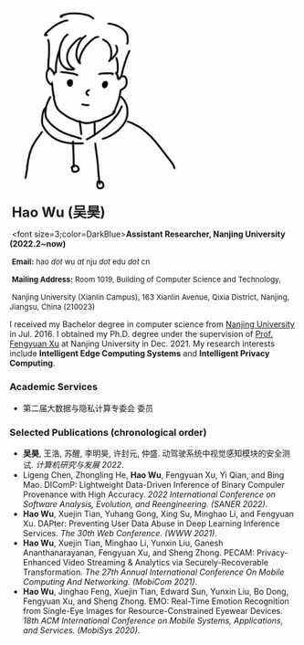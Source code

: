 <!-- ###             <img src="./pic/my-photo.jpg" alt="Hao Wu" style="float: left; zoom:12%;" /> -->

<img src = "./pic/my-photo.jpg" align = "float: left" width = "300">

​         <font size=5>**Hao Wu (吴昊)**</font>

​          <font size=3;color=DarkBlue>**Assistant Researcher, Nanjing University (2022.2~now)**</font>

​          <font size=2>**Email:** hao *dot* wu *at* nju *dot* edu *dot* cn</font>

​          <font size=2>**Mailing Address:** Room 1019, Building of Computer Science and Technology, </font>

​          <font size=2>Nanjing University (Xianlin Campus), 163 Xianlin Avenue, Qixia District, Nanjing, Jiangsu, China (210023)</font>
<br/>


I received my Bachelor degree in computer science from [Nanjing University](https://www.nju.edu.cn) in Jul. 2016. I obtained my Ph.D. degree under the supervision of [Prof. Fengyuan Xu](https://cs.nju.edu.cn/fxu/index.htm) at Nanjing University in Dec. 2021. My research interests include **Intelligent Edge Computing Systems** and **Intelligent Privacy Computing**.


### **Academic Services**

- 第二届大数据与隐私计算专委会 委员


### **Selected Publications** (chronological order)


- **吴昊**, 王浩, 苏醒, 李明昊, 许封元, 仲盛. 动驾驶系统中视觉感知模块的安全测试. *计算机研究与发展 2022*.
- Ligeng Chen, Zhongling He, **Hao Wu**, Fengyuan Xu, Yi Qian, and Bing Mao. DIComP: Lightweight Data-Driven Inference of Binary Compuler Provenance with High Accuracy. *2022 International Conference on Software Analysis, Evolution, and Reengineering. (SANER 2022)*.
- **Hao Wu**, Xuejin Tian, Yuhang Gong, Xing Su, Minghao Li, and Fengyuan Xu. DAPter: Preventing User Data Abuse in Deep Learning Inference Services. *The 30th Web Conference. (WWW 2021)*. 
- **Hao Wu**, Xuejin Tian, Minghao Li, Yunxin Liu, Ganesh Ananthanarayanan, Fengyuan Xu, and Sheng Zhong. PECAM: Privacy-Enhanced Video Streaming & Analytics via Securely-Recoverable Transformation. *The 27th Annual International Conference On Mobile Computing And Networking. (MobiCom 2021)*.
- **Hao Wu**, Jinghao Feng, Xuejin Tian, Edward Sun, Yunxin Liu, Bo Dong, Fengyuan Xu, and Sheng Zhong. EMO: Real-Time Emotion Recognition from Single-Eye Images for Resource-Constrained Eyewear Devices. *18th ACM International Conference on Mobile Systems, Applications, and Services. (MobiSys 2020)*.

